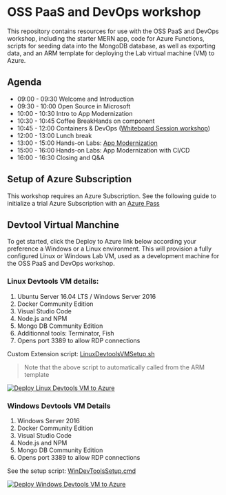 # OSS PaaS and DevOps workshop

This repository contains resources for use with the OSS PaaS and DevOps workshop, including the starter MERN app, code for Azure Functions, scripts for seeding data into the MongoDB database, as well as exporting data, and an ARM template for deploying the Lab virtual machine (VM) to Azure.


## Agenda
* 09:00 - 09:30   Welcome and Introduction
* 09:30 - 10:00   Open Source in Microsoft
* 10:00 - 10:30   Intro to App Modernization
* 10:30 - 10:45   Coffee BreakHands on component
* 10:45 - 12:00   Containers & DevOps ([Whiteboard Session workshop](https://github.com/fxkim/MCW-OSS-PaaS-and-DevOps/tree/master/Whiteboard%20Design%20Session))
* 12:00 - 13:00   Lunch break
* 13:00 - 15:00   Hands-on Labs: [App Modernization](https://github.com/fxkim/MCW-OSS-PaaS-and-DevOps/tree/master/Hands-on%20Lab)
* 15:00 - 16:00   Hands-on Labs: App Modernization with CI/CD
* 16:00 - 16:30   Closing and Q&A

## Setup of Azure Subscription

This workshop requires an Azure Subscription. See the following guide to initialize a trial Azure Subscription with an [Azure Pass](https://github.com/fxkim/MCW-OSS-PaaS-and-DevOps/blob/master/DevtoolsVMs/How%20to%20activate%20an%20Azure%20Pass%20Vouchers.pdf)

## Devtool Virtual Manchine

To get started, click the Deploy to Azure link below according your preference a Windows or a Linux environment. This will provision a fully configured Linux or Windows Lab VM, used as a development machine for the OSS PaaS and DevOps workshop.

### Linux Devtools VM details:
1. Ubuntu Server 16.04 LTS / Windows Server 2016
2. Docker Community Edition
3. Visual Studio Code
4. Node.js and NPM
5. Mongo DB Community Edition
6. Additionnal tools: Terminator, Fish
7. Opens port 3389 to allow RDP connections

Custom Extension script: [LinuxDevtoolsVMSetup.sh](https://raw.githubusercontent.com/fxkim/MCW-OSS-PaaS-and-DevOps/master/DevtoolsVMs/LinuxDevtoolsVMSetup.sh)

> Note that the above script to automatically called from the ARM template


[![Deploy Linux Devtools VM to Azure](http://azuredeploy.net/deploybutton.png)](https://portal.azure.com/#create/Microsoft.Template/uri/https%3A%2F%2Fraw.githubusercontent.com%2Ffxkim%2FMCW-OSS-PaaS-and-DevOps%2Fmaster%2FDevtoolsVMs%2Fazure-deploy.json)


### Windows Devtools VM Details

1. Windows Server 2016
2. Docker Community Edition
3. Visual Studio Code
4. Node.js and NPM
5. Mongo DB Community Edition
6. Opens port 3389 to allow RDP connections

See the setup script: [WinDevToolsSetup.cmd](https://raw.githubusercontent.com/fxkim/MCW-OSS-PaaS-and-DevOps/master/DevtoolsVMs/WinDevToolsSetup.cmd)

[![Deploy Windows Devtools VM to Azure](http://azuredeploy.net/deploybutton.png)](https://portal.azure.com/#create/Microsoft.Template/uri/https%3A%2F%2Fraw.githubusercontent.com%2Ffxkim%2FMCW-OSS-PaaS-and-DevOps%2Fmaster%2FDevtoolsVMs%2Fazure-deploy.json)


